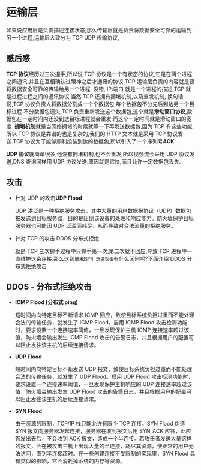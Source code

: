 # 运输层

如果说应用层是负责描述连接状态,那么传输层就是负责将数据安全可靠的运输到另一个进程,运输层大致分为 TCP UDP 传输协议,

## 感后感

**TCP 协议**经历过三次握手,所以说 TCP 协议是一个有状态的协议,它是在两个进程之间通讯,并且在互相确认过眼神之后才通讯的协议.TCP 运输层负责的内容就是要将数据安全可靠的传输给另一个进程, 没错, IP:端口 就是一个进程的描述,TCP 就是进程进程之间的通讯协议.当然 TCP 还拥有拥堵机制,以及重发机制, 换句话说,TCP 协议负责人将数据分割成一个个数据包,每个数据包不分先后到达另一个目标进程.不分数据包遗失,TCP 负责重新发送这个数据包,这个就是**滑动窗口协议**,数据包在一定时间内还没到达目标进程就会重发,而这个一定时间就是滑动窗口的宽度. **拥堵机制**就是当网络拥堵的时候就等一下再发送数据包,因为 TCP 有这些功能,所以 TCP 协议是靠谱的也是复杂的,我们的 HTTP 文本就是采用 TCP 协议发送.TCP 协议为了能够顺利组装到达的数据包,所以引入了一个序列号**ACK**

**UDP 协议**就简单很多,他没有拥堵机制,也不会重发,所以视频流会采用 UDP 协议发送,DNS 查询同样用 UDP 协议发送.原因就是它快,而且允许一定数据包丢失.

## 攻击

- 针对 UDP 的攻击**UDP Flood**

  UDP 洪泛是一种拒绝服务攻击，其中大量的用户数据报协议（UDP）数据包被发送到目标服务器，目的是压倒该设备的处理和响应能力。防火墙保护目标服务器也可能因 UDP 泛滥而耗尽，从而导致对合法流量的拒绝服务。

- 针对 TCP 的攻击 DDOS 分布式拒绝

  就是 TCP 三次握手过程中只握手第一次,第二次就不回应,导致 TCP 进程中一直维护这条连接.那么这到底和`SYN 泛洪攻击`有什么区别呢?下面介绍 DDOS 分布式拒绝攻击

## DDOS - 分布式拒绝攻击

- **ICMP Flood (分布式 ping)**

  短时间内向特定目标不断请求 ICMP 回应，致使目标系统负担过重而不能处理合法的传输任务，就发生了 ICMP Flood。启用 ICMP Flood 攻击检测功能时，要求设置一个连接速率阈值，一旦发现保护主机 ICMP 连接速率超过该值，防火墙会输出发生 ICMP Flood 攻击的告警日志，并且根据用户的配置可以阻止发往该主机的后续连接请求。

- **UDP Flood**

  短时间内向特定目标不断发送 UDP 报文，致使目标系统负担过重而不能处理合法的传输任务，就发生了 UDP Flood。启用 UDP Flood 攻击检测功能时，要求设置一个连接速率阈值，一旦发现保护主机响应的 UDP 连接速率超过该值，防火墙会输出发生 UDP Flood 攻击的告警日志，并且根据用户的配置可以阻止发往该主机的后续连接请求。

- **SYN Flood**

  由于资源的限制，TCP/IP 栈只能允许有限个 TCP 连接。SYN Flood 伪造 SYN 报文向服务器发起连接，服务器在收到报文后用 SYN_ACK 应答，此应答发出去后，不会收到 ACK 报文，造成一个半连接。若攻击者发送大量这样的报文，会在被攻击主机上出现大量的半连接，耗尽其资源，使正常的用户无法访问，直到半连接超时。在一些创建连接不受限制的实现里，SYN Flood 具有类似的影响，它会消耗掉系统的内存等资源。
